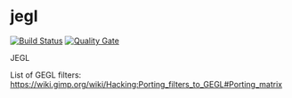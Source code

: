 # jegl

[![Build Status](https://travis-ci.org/GuckesRohrkaGbR/jegl.svg?branch=master)](https://travis-ci.org/GuckesRohrkaGbR/jegl)
[![Quality Gate](https://sonarqube.com/api/badges/gate?key=de.torqdev.jegl:jegl)](https://sonarqube.com/dashboard/index/de.torqdev.jegl:jegl)

JEGL

List of GEGL filters: https://wiki.gimp.org/wiki/Hacking:Porting_filters_to_GEGL#Porting_matrix
